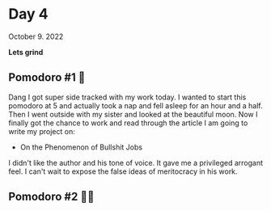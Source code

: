 # Day 4
October 9. 2022

**Lets grind**
## Pomodoro #1 🍅
Dang I got super side tracked with my work today. I wanted to start this pomodoro at 5 and actually took a nap and fell asleep for an hour and a half. Then I went outside with my sister and looked at the beautiful moon. Now I finally got the chance to work and read through the article I am going to write my project on:
* On the Phenomenon of Bullshit Jobs

I didn't like the author and his tone of voice. It gave me a privileged arrogant feel. I can't wait to expose the false ideas of meritocracy in his work.

## Pomodoro #2 🍅🍅